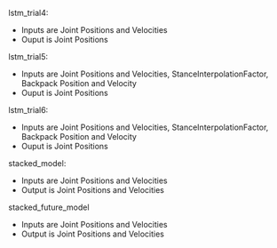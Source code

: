 lstm_trial4:
- Inputs are Joint Positions and Velocities
- Ouput is Joint Positions

lstm_trial5:
- Inputs are Joint Positions and Velocities, StanceInterpolationFactor, Backpack Position and Velocity
- Ouput is Joint Positions

lstm_trial6:
- Inputs are Joint Positions and Velocities, StanceInterpolationFactor, Backpack Position and Velocity
- Ouput is Joint Positions

stacked_model:
- Inputs are Joint Positions and Velocities
- Output is Joint Positions and Velocities

stacked_future_model
- Inputs are Joint Positions and Velocities
- Output is Joint Positions and Velocities
